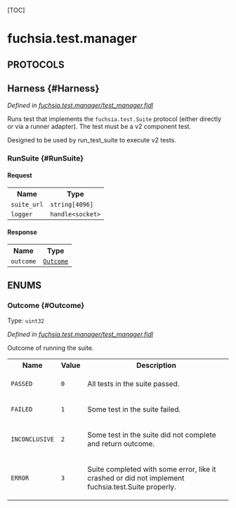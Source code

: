 [TOC]

# fuchsia.test.manager


## **PROTOCOLS**

## Harness {#Harness}
*Defined in [fuchsia.test.manager/test_manager.fidl](https://fuchsia.googlesource.com/fuchsia/+/master/src/sys/test_manager/fidl/test_manager.fidl#15)*

<p>Runs test that implements the <code>fuchsia.test.Suite</code> protocol
(either directly or via a runner adapter). The test must be a
v2 component test.</p>
<p>Designed to be used by run_test_suite to execute v2 tests.</p>

### RunSuite {#RunSuite}


#### Request
<table>
    <tr><th>Name</th><th>Type</th></tr>
    <tr>
            <td><code>suite_url</code></td>
            <td>
                <code>string[4096]</code>
            </td>
        </tr><tr>
            <td><code>logger</code></td>
            <td>
                <code>handle&lt;socket&gt;</code>
            </td>
        </tr></table>


#### Response
<table>
    <tr><th>Name</th><th>Type</th></tr>
    <tr>
            <td><code>outcome</code></td>
            <td>
                <code><a class='link' href='#Outcome'>Outcome</a></code>
            </td>
        </tr></table>





## **ENUMS**

### Outcome {#Outcome}
Type: <code>uint32</code>

*Defined in [fuchsia.test.manager/test_manager.fidl](https://fuchsia.googlesource.com/fuchsia/+/master/src/sys/test_manager/fidl/test_manager.fidl#20)*

<p>Outcome of running the suite.</p>


<table>
    <tr><th>Name</th><th>Value</th><th>Description</th></tr><tr>
            <td><code>PASSED</code></td>
            <td><code>0</code></td>
            <td><p>All tests in the suite passed.</p>
</td>
        </tr><tr>
            <td><code>FAILED</code></td>
            <td><code>1</code></td>
            <td><p>Some test in the suite failed.</p>
</td>
        </tr><tr>
            <td><code>INCONCLUSIVE</code></td>
            <td><code>2</code></td>
            <td><p>Some test in the suite did not complete and return outcome.</p>
</td>
        </tr><tr>
            <td><code>ERROR</code></td>
            <td><code>3</code></td>
            <td><p>Suite completed with some error, like it crashed or did not implement fuchsia.test.Suite properly.</p>
</td>
        </tr></table>













